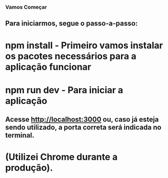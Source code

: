 ### Vamos Começar

## Para iniciarmos, segue o passo-a-passo:

# npm install - Primeiro vamos instalar os pacotes necessários para a aplicação funcionar

# npm run dev - Para iniciar a aplicação

## Acesse [http://localhost:3000](http://localhost:3000) ou, caso já esteja sendo utilizado, a porta correta será indicada no terminal. 
# (Utilizei Chrome durante a produção).


